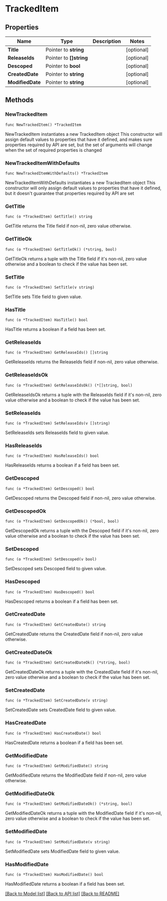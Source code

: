 # TrackedItem

## Properties

Name | Type | Description | Notes
------------ | ------------- | ------------- | -------------
**Title** | Pointer to **string** |  | [optional] 
**ReleaseIds** | Pointer to **[]string** |  | [optional] 
**Descoped** | Pointer to **bool** |  | [optional] 
**CreatedDate** | Pointer to **string** |  | [optional] 
**ModifiedDate** | Pointer to **string** |  | [optional] 

## Methods

### NewTrackedItem

`func NewTrackedItem() *TrackedItem`

NewTrackedItem instantiates a new TrackedItem object
This constructor will assign default values to properties that have it defined,
and makes sure properties required by API are set, but the set of arguments
will change when the set of required properties is changed

### NewTrackedItemWithDefaults

`func NewTrackedItemWithDefaults() *TrackedItem`

NewTrackedItemWithDefaults instantiates a new TrackedItem object
This constructor will only assign default values to properties that have it defined,
but it doesn't guarantee that properties required by API are set

### GetTitle

`func (o *TrackedItem) GetTitle() string`

GetTitle returns the Title field if non-nil, zero value otherwise.

### GetTitleOk

`func (o *TrackedItem) GetTitleOk() (*string, bool)`

GetTitleOk returns a tuple with the Title field if it's non-nil, zero value otherwise
and a boolean to check if the value has been set.

### SetTitle

`func (o *TrackedItem) SetTitle(v string)`

SetTitle sets Title field to given value.

### HasTitle

`func (o *TrackedItem) HasTitle() bool`

HasTitle returns a boolean if a field has been set.

### GetReleaseIds

`func (o *TrackedItem) GetReleaseIds() []string`

GetReleaseIds returns the ReleaseIds field if non-nil, zero value otherwise.

### GetReleaseIdsOk

`func (o *TrackedItem) GetReleaseIdsOk() (*[]string, bool)`

GetReleaseIdsOk returns a tuple with the ReleaseIds field if it's non-nil, zero value otherwise
and a boolean to check if the value has been set.

### SetReleaseIds

`func (o *TrackedItem) SetReleaseIds(v []string)`

SetReleaseIds sets ReleaseIds field to given value.

### HasReleaseIds

`func (o *TrackedItem) HasReleaseIds() bool`

HasReleaseIds returns a boolean if a field has been set.

### GetDescoped

`func (o *TrackedItem) GetDescoped() bool`

GetDescoped returns the Descoped field if non-nil, zero value otherwise.

### GetDescopedOk

`func (o *TrackedItem) GetDescopedOk() (*bool, bool)`

GetDescopedOk returns a tuple with the Descoped field if it's non-nil, zero value otherwise
and a boolean to check if the value has been set.

### SetDescoped

`func (o *TrackedItem) SetDescoped(v bool)`

SetDescoped sets Descoped field to given value.

### HasDescoped

`func (o *TrackedItem) HasDescoped() bool`

HasDescoped returns a boolean if a field has been set.

### GetCreatedDate

`func (o *TrackedItem) GetCreatedDate() string`

GetCreatedDate returns the CreatedDate field if non-nil, zero value otherwise.

### GetCreatedDateOk

`func (o *TrackedItem) GetCreatedDateOk() (*string, bool)`

GetCreatedDateOk returns a tuple with the CreatedDate field if it's non-nil, zero value otherwise
and a boolean to check if the value has been set.

### SetCreatedDate

`func (o *TrackedItem) SetCreatedDate(v string)`

SetCreatedDate sets CreatedDate field to given value.

### HasCreatedDate

`func (o *TrackedItem) HasCreatedDate() bool`

HasCreatedDate returns a boolean if a field has been set.

### GetModifiedDate

`func (o *TrackedItem) GetModifiedDate() string`

GetModifiedDate returns the ModifiedDate field if non-nil, zero value otherwise.

### GetModifiedDateOk

`func (o *TrackedItem) GetModifiedDateOk() (*string, bool)`

GetModifiedDateOk returns a tuple with the ModifiedDate field if it's non-nil, zero value otherwise
and a boolean to check if the value has been set.

### SetModifiedDate

`func (o *TrackedItem) SetModifiedDate(v string)`

SetModifiedDate sets ModifiedDate field to given value.

### HasModifiedDate

`func (o *TrackedItem) HasModifiedDate() bool`

HasModifiedDate returns a boolean if a field has been set.


[[Back to Model list]](../README.md#documentation-for-models) [[Back to API list]](../README.md#documentation-for-api-endpoints) [[Back to README]](../README.md)



